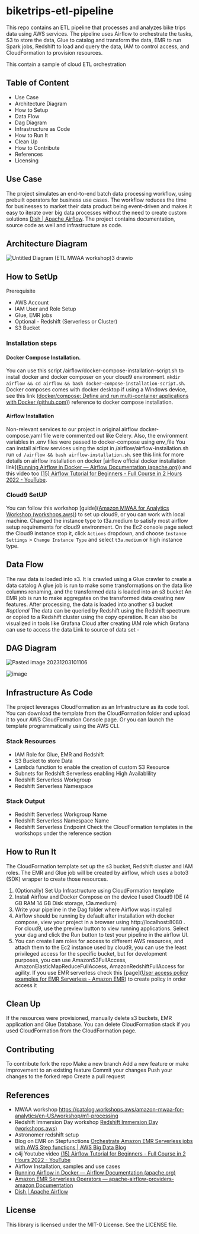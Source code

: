 # biketrips-etl-pipeline
This repo contains an ETL pipeline that processes and analyzes bike trips data using AWS services. The pipeline uses Airflow to orchestrate the tasks, S3 to store the data, Glue to catalog and transform the data, EMR to run Spark jobs, Redshift to load and query the data, IAM to control access, and CloudFormation to provision resources.

This contain a sample of cloud ETL orchestration
## Table of Content
- Use Case
- Architecture Diagram
- How to Setup
- Data Flow
- Dag Diagram
- Infrastructure as Code
- How to Run It
- Clean Up
- How to Contribute
- References
- Licensing

## Use Case
The project simulates an end-to-end batch data processing workflow, using prebuilt operators for business use cases.
The workflow reduces the time for businesses to market their data product being event-driven and makes it easy to iterate over big data processes without the need to create custom solutions [Dish | Apache Airflow](https://airflow.apache.org/use-cases/dish/). The project contains documentation, source code as well and infrastructure as code. 

## Architecture Diagram

![Untitled Diagram (ETL MWAA workshop)3 drawio](https://github.com/Awwal01/biketrips-etl-pipeline/assets/53828785/486e7a44-417d-4506-aa0a-c3bff2f93302)

## How to SetUp
Prerequisite
- AWS Account
- IAM User and Role Setup
- Glue, EMR jobs
- Optional - Redshift (Serverless or Cluster) 
- S3 Bucket

### Installation steps 
#### Docker Compose Installation.
You can use this script /airflow/docker-compose-installation-script.sh to install docker and docker composer on your cloud9 environment.
```mkdir airflow && cd airflow && bash docker-compose-installation-script.sh```. 
Docker composes comes with docker desktop if using a Windows device, see this link ([docker/compose: Define and run multi-container applications with Docker (github.com)](https://github.com/docker/compose)) reference to docker compose installation. 
#### Airflow Installation
Non-relevant services to our project in original airflow docker-compose.yaml file were commented out like Celery. Also, the environment variables in .env files were passed to docker-compose using env_file
You can install airflow services using the scipt in /airflow/airflow-installation.sh
run 
```cd /airflow && bash airflow-installation.sh```.
see this link for more details on airflow installation on docker [airflow official docker installation link]([Running Airflow in Docker — Airflow Documentation (apache.org)](https://airflow.apache.org/docs/apache-airflow/stable/howto/docker-compose/index.html)) and this video too  [(15) Airflow Tutorial for Beginners - Full Course in 2 Hours 2022 - YouTube](https://www.youtube.com/watch?v=K9AnJ9_ZAXE). 

### Cloud9 SetUP
You can follow this workshop [guide]([Amazon MWAA for Analytics Workshop (workshops.aws)](https://catalog.workshops.aws/amazon-mwaa-for-analytics/en-US/workshop/start-the-workshop/self-paced/deploy-resources)) to set up cloud9, or you can work with local machine. Changed the instance type to t3a.medium to satisfy most airflow setup requirements for cloud9 environment. On the Ec2 console page select the Cloud9 instance stop it, click `Actions` dropdown, and choose `Instance Settings` > `Change Instance Type` and select `t3a.medium` or high instance type.

## Data Flow
The raw data is loaded into s3. 
It is crawled using a Glue crawler to create a data catalog
A glue job is run to make some transformations on the data like columns renaming, and the transformed data is loaded into an s3 bucket
An EMR job is run to make aggregates on the transformed data creating new features. After processing, the data is loaded into another s3 bucket
*#optional* The data can be queried by Redshift using the Redshift spectrum or copied to a Redshift cluster using the copy operation. It can also be visualized in tools like Grafana Cloud after creating IAM role which Grafana can use to access the data
Link to source of data set - 

## DAG Diagram

![Pasted image 20231203101106](https://github.com/Awwal01/biketrips-etl-pipeline/assets/53828785/fd02c399-72e2-4dda-8051-23c57e665015)

![image](https://github.com/Awwal01/biketrips-etl-pipeline/assets/53828785/227965a2-59c5-4e93-ae76-31a86b04712c)

## Infrastructure As Code
The project leverages CloudFormation as an Infrastructure as its code tool.
You can download the template from the CloudFormation folder and upload it to your AWS CloudFormation Console page. Or you can launch the template programmatically using the AWS CLI.

### Stack Resources
- IAM Role for Glue, EMR and Redshift
- S3 Bucket to store Data
- Lambda function to enable the creation of custom S3 Resource
- Subnets for Redshift Serverless enabling High Availablility
- Redshift Serverless Workgroup
- Redshift Serverless Namespace

### Stack Output
- Redshift Serverless Workgroup Name
- Redshift Serverless Namespace Name
- Redshift Serverless Endpoint
Check the CloudFormation templates in the workshops under the reference section

## How to Run It
The CloudFormation template set up the s3 bucket, Redshift cluster and IAM roles. The EMR and Glue job will be created by airflow, which uses a boto3 (SDK) wrapper to create those resources.
1. (Optionally) Set Up Infrastructure using CloudFormation template
2. Install Airflow and Docker Compose on the device I used Cloud9 IDE (4 GB RAM 14 GB Disk storage, t3a.medium)
3. Write your pipeline in the Dag folder where Airflow was installed
4. Airflow should be running by default after installation with docker compose, view your project in a browser using http://localhost:8080 . For cloud9, use the preview button to view running applications. Select your dag and click the Run button to test your pipeline in the airflow UI.
5. You can create I am roles for access to different AWS resources, and attach them to the Ec2 instance used by cloud9, you can use the least privileged access for the specific bucket, but for development purposes, you can use AmazonS3FullAccess, AmazonElasticMapReduceFullAccess, AmazonRedshiftFullAccess for agility. If you use EMR serverless check this [page]([User access policy examples for EMR Serverless - Amazon EMR](https://docs.aws.amazon.com/emr/latest/EMR-Serverless-UserGuide/security-iam-user-access-policies.html)) to create policy in order access it

## Clean Up
If the resources were provisioned, manually delete s3 buckets, EMR application and Glue Database. You can delete CloudFormation stack if you used CloudFormation from the CloudFormation page.

## Contributing
To contribute 
fork the repo
Make a new branch
Add a new feature or make improvement to an existing feature
Commit your changes
Push your changes to the forked repo
Create a pull request

## References

- MWAA workshop https://catalog.workshops.aws/amazon-mwaa-for-analytics/en-US/workshop/m1-processing
- Redshift Immersion Day workshop [Redshift Immersion Day (workshops.aws)](https://catalog.us-east-1.prod.workshops.aws/workshops/9f29cdba-66c0-445e-8cbb-28a092cb5ba7/en-US/lab1) 
- Astronomer redshift setup 
- Blog on EMR on Stepfunctions [Orchestrate Amazon EMR Serverless jobs with AWS Step functions | AWS Big Data Blog](https://aws.amazon.com/blogs/big-data/orchestrate-amazon-emr-serverless-jobs-with-aws-step-functions/)
- c4j Youtube video [(15) Airflow Tutorial for Beginners - Full Course in 2 Hours 2022 - YouTube](https://www.youtube.com/watch?v=K9AnJ9_ZAXE)
- Airflow Installation, samples and use cases  
- [Running Airflow in Docker — Airflow Documentation (apache.org)](https://airflow.apache.org/docs/apache-airflow/stable/howto/docker-compose/index.html)
- [Amazon EMR Serverless Operators — apache-airflow-providers-amazon Documentation](https://airflow.apache.org/docs/apache-airflow-providers-amazon/stable/operators/emr/emr_serverless.html) 
- [Dish | Apache Airflow](https://airflow.apache.org/use-cases/dish/)

## License
This library is licensed under the MIT-0 License. See the LICENSE file.
